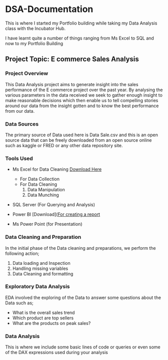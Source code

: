 # DSA-Documentation

This is where I started my Portfolio building while taking my Data Analysis class with the Incubator Hub.

I have learnt quite a number of things ranging from Ms Excel to SQL and now to my Portfolio Building

## Project Topic: E commerce Sales Analysis

### Project Overview
This Data Analysis project aims to generate insight into the sales performance of the E commerce project over the past year. By analysing the various parameters in the data received we seek to gather enough insight to make reasonable decisions which then enable us to tell compelling stories around our data from the insight gotten and to know the best performance from our data.

### Data Sources
The primary source of Data used here is Data Sale.csv and this is an open source data that can be freely downloaded from an open source online such as kaggle or FRED or any other data repository site.

### Tools Used
- Ms Excel for Data Cleaning [Download Here](https://www.microsoft.com)
  - For Data Collection
  - For Data Cleaning
    1. Data Manipulation
    2. Data Munching
      
- SQL Server (For Querying and Analysis)
- Power BI [Download]([For creating a report](https://www.microsoft.com/en-us/download/details.aspx?id=58494)
- Ms Power Point (for Presentation)

### Data Cleaning and Preparation
 
In the initial phase of the Data cleaning and preparations, we perform the following action;
1. Data loading and Inspection
2. Handling missing variables
3. Data Cleaning and formatting

### Exploratory Data Analysis
EDA involved the exploring of the Data to answer some questions about the Data such as;
- What is the overall sales trend
- Which product are top sellers
- What are the products on peak sales?

### Data Analysis
 
This is where we include some basic lines of code or queries or even some of the DAX expressions used during your analysis










